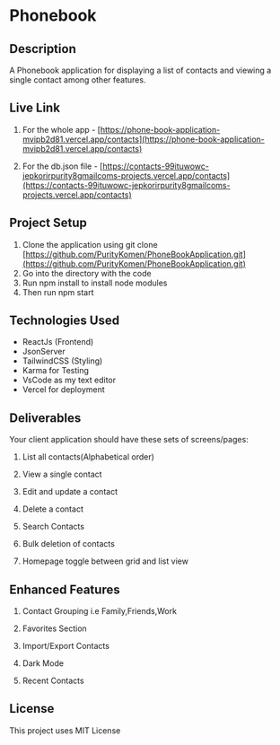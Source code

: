 # Phonebook

## Description

A Phonebook application for displaying a list of contacts and viewing a single contact among other features.

## Live Link

1. For the whole app - [https://phone-book-application-mvipb2d81.vercel.app/contacts](https://phone-book-application-mvipb2d81.vercel.app/contacts)

2. For the db.json file - [https://contacts-99ituwowc-jepkorirpurity8gmailcoms-projects.vercel.app/contacts](https://contacts-99ituwowc-jepkorirpurity8gmailcoms-projects.vercel.app/contacts)

## Project Setup

1. Clone the application using git clone [https://github.com/PurityKomen/PhoneBookApplication.git](https://github.com/PurityKomen/PhoneBookApplication.git)
2. Go into the directory with the code
3. Run npm install to install node modules
4. Then run npm start

## Technologies Used

- ReactJs (Frontend)
- JsonServer 
- TailwindCSS (Styling)
- Karma for Testing
- VsCode as my text editor
- Vercel for deployment

## Deliverables

Your client application should have these sets of screens/pages:
1. List all contacts(Alphabetical order)

2. View a single contact

3. Edit and update a contact

4. Delete a contact

5. Search Contacts

6. Bulk deletion of contacts

7. Homepage toggle between grid and list view

## Enhanced Features 

1. Contact Grouping i.e Family,Friends,Work

2. Favorites Section

3. Import/Export Contacts

4. Dark Mode

5. Recent Contacts

## License

This project uses MIT License